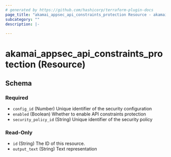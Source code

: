 ```yaml
---
# generated by https://github.com/hashicorp/terraform-plugin-docs
page_title: "akamai_appsec_api_constraints_protection Resource - akamai"
subcategory: ""
description: |-
  
---
```


# akamai_appsec_api_constraints_protection (Resource)





<!-- schema generated by tfplugindocs -->
## Schema

### Required

- `config_id` (Number) Unique identifier of the security configuration
- `enabled` (Boolean) Whether to enable API constraints protection
- `security_policy_id` (String) Unique identifier of the security policy

### Read-Only

- `id` (String) The ID of this resource.
- `output_text` (String) Text representation

